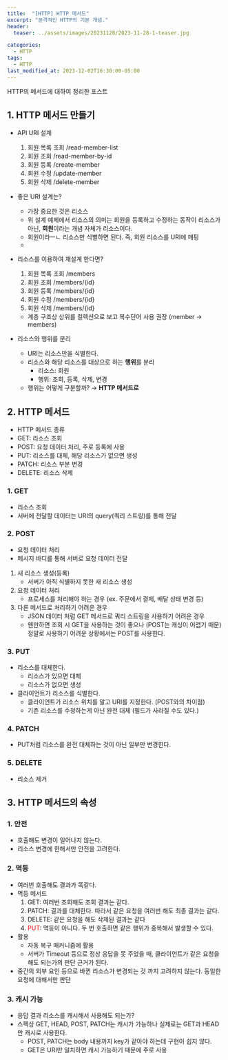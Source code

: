```yaml
---
title:  "[HTTP] HTTP 메서드"
excerpt: "본격적인 HTTP의 기본 개념."
header:
  teaser: ../assets/images/20231128/2023-11-28-1-teaser.jpg

categories:
  - HTTP
tags:
  - HTTP
last_modified_at: 2023-12-02T16:30:00-05:00
---
```

HTTP의 메서드에 대하여 정리한 포스트
  
## 1. HTTP 메서드 만들기
+ API URI 설계
  1. 회원 목록 조회 /read-member-list
  2. 회원 조회 /read-member-by-id
  3. 회원 등록 /create-member
  4. 회원 수정 /update-member
  5. 회원 삭제 /delete-member
   
+ 좋은 URI 설계는?
  + 가장 중요한 것은 리소스
  + 위 설계 예제에서 리소스의 의미는 회원을 등록하고 수정하는 동작이 리소스가 아닌, **회원**이라는 개념 자체가 리소스이다.
  + 회원이라ㅡㄴ 리소스만 식별하면 된다. 즉, 회원 리소스를 URI에 매핑
  + 
+ 리소스를 이용하여 재설계 한다면?
  1. 회원 목록 조회 /members
  2. 회원 조회 /members/{id}
  3. 회원 등록 /members/{id}
  4. 회원 수정 /members/{id}
  5. 회원 삭제 /members/{id}
  + 계층 구조상 상위를 컬렉션으로 보고 복수단어 사용 권장 (member → members)

+ 리소스와 행위를 분리
  + URI는 리소스만을 식별한다.
  + 리소스와 해당 리소스를 대상으로 하는 **행위**를 분리
    + 리소스: 회원
    + 행위: 조회, 등록, 삭제, 변경
  +  행위는 어떻게 구분할까? → **HTTP 메서드로**

## 2. HTTP 메서드
 + HTTP 메서드 종류
  + GET: 리소스 조회
  + POST: 요청 데이터 처리, 주로 등록에 사용
  + PUT: 리소스를 대체, 해당 리소스가 없으면 생성
  + PATCH: 리소스 부분 변경
  + DELETE: 리소스 삭제

### 1. GET
 + 리소스 조회
 + 서버에 전달할 데이터는 URI의 query(쿼리 스트링)를 통해 전달

### 2. POST
 + 요청 데이터 처리
 + 메시지 바디를 통해 서버로 요청 데이터 전달
  1. 새 리소스 생성(등록)
     + 서버가 아직 식별하지 못한 새 리소스 생성
  2. 요청 데이터 처리
     + 프로세스를 처리해야 하는 경우 (ex. 주문에서 결제, 배달 상태 변경 등)
  3. 다른 메서드로 처리하기 어려운 경우
     + JSON 데이터 처럼 GET 메서드로 쿼리 스트링을 사용하기 어려운 경우
     + 왠만하면 조회 시 GET을 사용하는 것이 좋으나 (POST는 캐싱이 어렵기 때문) 정말로 사용하기 어려운 상황에서는 POST를 사용한다.

### 3. PUT
 + 리소스를 대체한다.
   + 리소스가 있으면 대체
   + 리소스가 없으면 생성
 + 클라이언트가 리소스를 식별한다.
   + 클라이언트가 리소스 위치를 알고 URI를 지정한다. (POST와의 차이점)
   + 기존 리소스를 수정하는게 아닌 완전 대체 (필드가 사라질 수도 있다.)

### 4. PATCH
 + PUT처럼 리소스를 완전 대체하는 것이 아닌 일부만 변경한다.

### 5. DELETE
 + 리소스 제거

## 3. HTTP 메서드의 속성

 ### 1. 안전
  + 호출해도 변경이 일어나지 않는다.
  + 리소스 변경에 한해서만 안전을 고려한다.

### 2. 멱등
  + 여러번 호출해도 결과가 똑같다.
  + 멱등 메서드
     1. GET: 여러번 조회해도 조회 결과는 같다.
     2. PATCH: 결과를 대체한다. 따라서 같은 요청을 여러번 해도 최종 결과는 같다.
     3. DELETE: 같은 요청을 해도 삭제된 결과는 같다
     4. <span style="color:red">PUT</span>: 멱등이 아니다. 두 번 호출하면 같은 행위가 중복해서 발생할 수 있다.
  + 활용
    + 자동 복구 매커니즘에 활용
    + 서버가 Timeout 등으로 정상 응답을 못 주었을 때, 클라이언트가 같은 요청을 해도 되는가의 판단 근거가 된다.
  + 중간의 외부 요인 등으로 바뀐 리소스가 변경되는 것 까지 고려하지 않는다. 동일한 요청에 대해서만 판단

### 3. 캐시 가능
  + 응답 결과 리소스를 캐시해서 사용해도 되는가?
  + 스펙상 GET, HEAD, POST, PATCH는 캐시가 가능하나 실제로는 GET과 HEAD만 캐시로 사용한다.
    + POST, PATCH는 body 내용까지 key가 같아야 하는데 구현이 쉽지 않다.
    + GET은 URI만 일치하면 캐시 가능하기 때문에 주로 사용